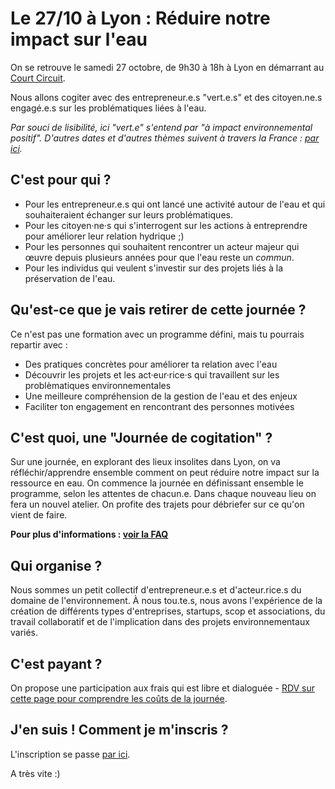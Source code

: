 # Le 27/10 à Lyon : Réduire notre impact sur l'eau

On se retrouve le samedi 27 octobre, de 9h30 à 18h à Lyon en démarrant au [Court Circuit](https://www.le-court-circuit.fr/).

Nous allons cogiter avec des entrepreneur.e.s "vert.e.s" et des citoyen.ne.s engagé.e.s sur les problématiques liées à l'eau.

_Par souci de lisibilité, ici "vert.e" s'entend par "à impact environnemental positif"._
_D'autres dates et d'autres thèmes suivent à travers la France : [par ici](../journees-de-cogitation.md)._

## C'est pour qui ?

- Pour les entrepreneur.e.s qui ont lancé une activité autour de l'eau et qui souhaiteraient échanger sur leurs problématiques.
- Pour les citoyen·ne·s qui s'interrogent sur les actions à entreprendre pour améliorer leur relation hydrique ;)
- Pour les personnes qui souhaitent rencontrer un acteur majeur qui œuvre depuis plusieurs années pour que l'eau reste un _commun_. 
- Pour les individus qui veulent s'investir sur des projets liés à la préservation de l'eau.

## Qu'est-ce que je vais retirer de cette journée ?

Ce n'est pas une formation avec un programme défini, mais tu pourrais repartir avec :

- Des pratiques concrètes pour améliorer ta relation avec l'eau
- Découvrir les projets et les act·eur·rice·s qui travaillent sur les problèmatiques environnementales
- Une meilleure compréhension de la gestion de l'eau et des enjeux
- Faciliter ton engagement en rencontrant des personnes motivées

## C'est quoi, une "Journée de cogitation" ?

Sur une journée, en explorant des lieux insolites dans Lyon, on va réfléchir/apprendre ensemble comment on peut réduire notre impact sur la ressource en eau.
On commence la journée en définissant ensemble le programme, selon les attentes de chacun.e. Dans chaque nouveau lieu on fera un nouvel atelier. On profite des trajets pour débriefer sur ce qu'on vient de faire.

**Pour plus d'informations : [voir la FAQ](../FAQ-journee-cogitation.md)**

## Qui organise ?

Nous sommes un petit collectif d'entrepreneur.e.s et d'acteur.rice.s du domaine de l'environnement. À nous tou.te.s, nous avons l'expérience de la création de différents types d'entreprises, startups, scop et associations, du travail collaboratif et de l'implication dans des projets environnementaux variés.

## C'est payant ?

On propose une participation aux frais qui est libre et dialoguée - [RDV sur cette page pour comprendre les coûts de la journée](../prix-libre-et-dialogue.html).

## J'en suis ! Comment je m'inscris ?

L'inscription se passe [par ici](../inscription.html).

A très vite :)
